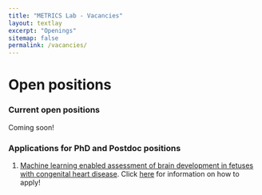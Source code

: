 ```yaml
---
title: "METRICS Lab - Vacancies"
layout: textlay
excerpt: "Openings"
sitemap: false
permalink: /vacancies/
---
```


# Open positions

### Current open positions
Coming soon!



### Applications for PhD and Postdoc positions
1. [Machine learning enabled assessment of brain development in fetuses with congenital heart disease](https://kcl-mrcdtp.com/wp-content/uploads/sites/201/2020/10/Theme-4-Project-Catalogue-2021-Entry.pdf). Click [here](https://kcl-mrcdtp.com/studentships/mrc-dtp-studentships/application-process/#) for information on how to apply!

<br>
<br>
<br>
<br>
